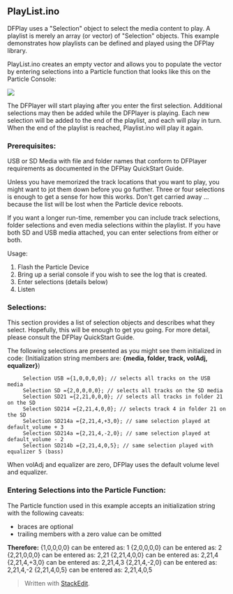 ## PlayList.ino

DFPlay uses a "Selection" object to select the media content to play. A playlist is merely an array (or vector)  of "Selection" objects.  This example demonstrates how playlists can be defined and played using the DFPlay library. 

PlayList.ino creates an empty vector and allows you to populate the vector by entering selections into a Particle function that looks like this on the Particle Console:

![](https://lh5.googleusercontent.com/tEEtghIugrFSemLTFDPZp45JNd9K24GbCA3JJ4oDm2V1TpbS7kO0eCadpaws-66HR4H8R-OcHblgu7gZ5D4absuHA7eBzs5M7QrmfwCnBLfLOUf4tu2uKw8URvXHc1UhVqaCbqSn)

The DFPlayer will start playing after you enter the first selection. Additional selections may then be added while the DFPlayer is playing. Each new selection will be added to the end of the playlist, and each will play in turn. When the end of the playlist is reached, Playlist.ino will play it again. 

### Prerequisites:
USB or SD Media with file and folder names that conform to DFPlayer requirements as documented in the DFPlay QuickStart Guide.

Unless you have memorized the track locations that you want to play, you might want to jot them down before you go further. Three or four selections is enough to get a sense for how this works.  Don't get carried away ... because the list will be lost when the Particle device reboots. 

If you want a longer run-time, remember you can include track selections, folder selections and even media selections within the playlist. If you have both SD and USB media attached, you can enter selections from either or both. 

Usage:

1. Flash the Particle Device   
2. Bring up a serial console if you wish to see the log that is created.   
3. Enter selections (details below)
4. Listen

### Selections:
This section provides a list of selection objects and describes what they select. Hopefully, this will be enough to get you going. For more detail, please consult the DFPlay QuickStart Guide. 

The following selections are presented as you might see them initialized in code:
(Initialization string members are: **{media, folder, track, volAdj, equalizer}**) 
```
     Selection USB ={1,0,0,0,0}; // selects all tracks on the USB media
     Selection SD ={2,0,0,0,0}; // selects all tracks on the SD media
     Selection SD21 ={2,21,0,0,0}; // selects all tracks in folder 21 on the SD
     Selection SD214 ={2,21,4,0,0}; // selects track 4 in folder 21 on the SD
     Selection SD214a ={2,21,4,+3,0}; // same selection played at default_volume + 3
     Selection SD214a ={2,21,4,-2,0}; // same selection played at default_volume - 2
     Selection SD214b ={2,21,4,0,5}; // same selection played with equalizer 5 (bass)
```
When volAdj and equalizer are zero, DFPlay uses the default volume level and equalizer. 

### Entering Selections into the Particle Function:
The Particle function used in this example accepts an initialization string with the following caveats:
* braces are optional
* trailing members with a zero value can be omitted

**Therefore:**
{1,0,0,0,0} can be entered as: 1
{2,0,0,0,0} can be entered as: 2
{2,21,0,0,0} can be entered as: 2,21
{2,21,4,0,0} can be entered as: 2,21,4
{2,21,4,+3,0} can be entered as: 2,21,4,3
{2,21,4,-2,0} can be entered as: 2,21,4,-2
{2,21,4,0,5} can be entered as: 2,21,4,0,5	

> Written with [StackEdit](https://stackedit.io/).